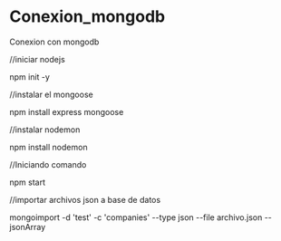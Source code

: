 # Conexion_mongodb
Conexion con mongodb

//iniciar nodejs

npm init -y

//instalar el mongoose

npm install express mongoose

//instalar nodemon

npm install nodemon

//Iniciando comando

npm start


//importar archivos json a base de datos

mongoimport -d 'test' -c 'companies' --type json --file archivo.json --jsonArray

